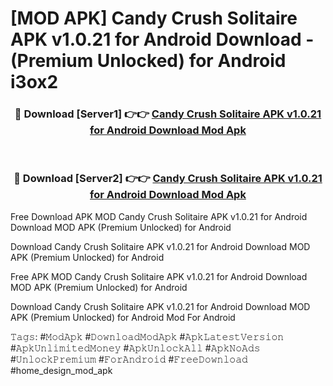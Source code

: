 # [MOD APK] Candy Crush Solitaire APK v1.0.21 for Android Download - (Premium Unlocked) for Android i3ox2



<div align="center">
<h3>🔴 Download [Server1] 👉👉 <a href="https://momento.my/?title=Candy_Crush_Solitaire_APK_v1.0.21_for_Android_Download">Candy Crush Solitaire APK v1.0.21 for Android Download Mod Apk</a></h3><br>

<h3>🔴 Download [Server2] 👉👉 <a href="https://momento.my/?title=Candy_Crush_Solitaire_APK_v1.0.21_for_Android_Download">Candy Crush Solitaire APK v1.0.21 for Android Download Mod Apk</a></h3>
</div>



Free Download APK MOD Candy Crush Solitaire APK v1.0.21 for Android Download MOD APK (Premium Unlocked) for Android

Download Candy Crush Solitaire APK v1.0.21 for Android Download MOD APK (Premium Unlocked) for Android

Free APK MOD Candy Crush Solitaire APK v1.0.21 for Android Download MOD APK (Premium Unlocked) for Android

Download Candy Crush Solitaire APK v1.0.21 for Android Download MOD APK (Premium Unlocked) for Android Mod For Android

𝚃𝚊𝚐𝚜: #𝙼𝚘𝚍𝙰𝚙𝚔 #𝙳𝚘𝚠𝚗𝚕𝚘𝚊𝚍𝙼𝚘𝚍𝙰𝚙𝚔 #𝙰𝚙𝚔𝙻𝚊𝚝𝚎𝚜𝚝𝚅𝚎𝚛𝚜𝚒𝚘𝚗 #𝙰𝚙𝚔𝚄𝚗𝚕𝚒𝚖𝚒𝚝𝚎𝚍𝙼𝚘𝚗𝚎𝚢 #𝙰𝚙𝚔𝚄𝚗𝚕𝚘𝚌𝚔𝙰𝚕𝚕 #𝙰𝚙𝚔𝙽𝚘𝙰𝚍𝚜 #𝚄𝚗𝚕𝚘𝚌𝚔𝙿𝚛𝚎𝚖𝚒𝚞𝚖 #𝙵𝚘𝚛𝙰𝚗𝚍𝚛𝚘𝚒𝚍 #𝙵𝚛𝚎𝚎𝙳𝚘𝚠𝚗𝚕𝚘𝚊𝚍 #home_design_mod_apk

